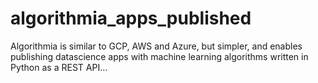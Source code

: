 # algorithmia_apps_published
Algorithmia is similar to GCP, AWS and Azure, but simpler, and enables publishing datascience apps with machine learning algorithms written in Python as a REST API...
